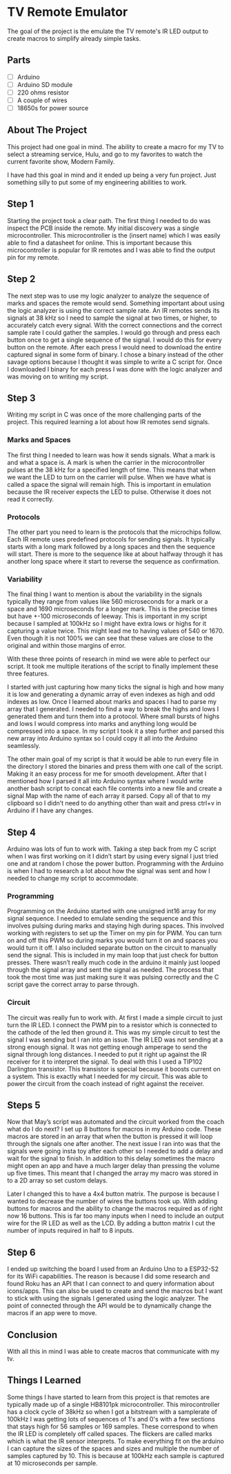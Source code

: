 # TV Remote Emulator

The goal of the project is the emulate the TV remote's IR LED output to create macros to simplify already simple tasks.

## Parts

- [ ] Arduino
- [ ] Arduino SD module
- [ ] 220 ohms resistor
- [ ] A couple of wires
- [ ] 18650s for power source 

## About The Project

This project had one goal in mind. The ability to create a macro for my TV to select a streaming service, Hulu, and go to my favorites to watch the current favorite show, Modern Family.

I have had this goal in mind and it ended up being a very fun project. Just something silly  to put some of my engineering abilities to work. 

## Step 1

Starting the project took a clear path. The first thing I needed to do was inspect the PCB inside the remote. My initial discovery was a single microcontroller. This microcontroller is the (insert name) which I was easily able to find a datasheet for online. This is important because this microcontroller is popular for IR remotes and I was able to find the output pin for my remote.

## Step 2

The next step was to use my logic analyzer to analyze the sequence of marks and spaces the remote would send. Something important about using the logic analyzer is using the correct sample rate. An IR remotes sends its signals at 38 kHz so I need to sample the signal at two times, or higher, to accurately catch every signal. With the correct connections and the correct sample rate I could gather the samples. I would go through and press each button once to get a single sequence of the signal. I would do this for every button on the remote. After each press I would need to download the entire captured signal in some form of binary. I chose a binary instead of the other savage options because I thought it was simple to write a C script for. Once I downloaded I binary for each press I was done with the logic analyzer and was moving on to writing my script. 

## Step 3

Writing my script in C was once of the more challenging parts of the project. This required learning a lot about how IR remotes send signals. 

### Marks and Spaces

The first thing I needed to learn was how it sends signals. What a mark is and what a space is. A mark is when the carrier in the microcontroller pulses at the 38 kHz for a specified length of time. This means that when we want the LED to turn on the carrier will pulse. When we have what is called a space the signal will remain high. This is important in emulation because the IR receiver expects the LED to pulse. Otherwise it does not read it correctly. 

### Protocols

The other part you need to learn is the protocols that the microchips follow. Each IR remote uses predefined protocols for sending signals. It typically starts with a long mark followed by a long spaces and then the sequence will start. There is more to the sequence like at about halfway through it has another long space where it start to reverse the sequence as confirmation. 

###  Variability

The final thing I want to mention is about the variability in the signals typically they range from values like 560 microseconds for a mark or a space and 1690 microseconds for a longer mark. This is the precise times but have +-100 microseconds of leeway. This is important in my script because I sampled at 100kHz so I might have extra lows or highs for it capturing a value twice. This might lead me to having values of 540 or 1670. Even though it is not 100% we can see that these values are close to the original and within those margins of error. 


With these three points of research in mind we were able to perfect our script. It took me multiple iterations of the script to finally implement these three features.

I started with just capturing how many ticks the signal is high and how many it is low and  generating a dynamic array of even indexes as high and odd indexes as low. Once I learned about marks and spaces I had to parse my array that I generated. I needed to find a way to break the highs and lows I generated them and turn them into a protocol. Where small bursts of highs and lows I would compress into marks and anything long would be compressed into a space. In my script I took it a step further and parsed this new array into Arduino syntax so I could copy it all into the Arduino seamlessly. 

The other main goal of my script is that it would be able to run every file in the directory I stored the binaries and press them with one call of the script. Making it an easy process for me for smooth development. After that I mentioned how I parsed it all into Arduino syntax where I would write another bash script to concat each file contents into a new file and create a signal Map with the name of each array it parsed. Copy all of that to my clipboard so I didn’t need to do anything other than wait and press ctrl+v in Arduino if I have any changes. 

## Step 4

Arduino was lots of fun to work with. Taking a step back from my C script when I was first working on it I didn’t start by using every signal I just tried one and at random I chose the power button. Programming with the Arduino is when I had to research a lot about how the signal was sent and how I needed to change my script to accommodate.

### Programming

Programming on the Arduino started with one unsigned int16 array for my signal sequence. I needed to emulate sending the sequence and this involves pulsing during marks and staying high during spaces. This involved working with registers to set up the Timer on my pin for PWM. You can turn on and off this PWM so during marks you would turn it on and spaces you would turn it off. I also included separate button on the circuit to manually send the signal. This is included in my main loop that just check for button presses. There wasn’t really much code in the arduino it mainly just looped through the signal array and sent the signal as needed. The process that took the most time was just making sure it was pulsing correctly and the C script gave the correct array to parse through. 

### Circuit 

The circuit was really fun to work with. At first I made a simple circuit to just turn the IR LED. I connect the PWM pin to a resistor which is connected to the cathode of the led then ground it. This was my simple circuit to test the signal I was sending but I ran into an issue. The IR LED was not sending at a strong enough signal. It was not getting enough amperage to send the signal through long distances. I needed to put it right up against the IR receiver for it to interpret the signal. To deal with this I used a TIP102 Darlington transistor. This transistor is special because it boosts current on a system. This is exactly what I needed for my circuit. This was able to power the circuit from the coach instead of right against the receiver.

## Steps 5

Now that May’s script was automated and the circuit worked from the coach what do I do next? I set up 8 buttons for macros in my Arduino code. These macros are stored in an array that when the button is pressed it will loop through the signals one after another. The next issue I ran into was that the signals were going insta toy after each other so I needed to add a delay and wait for the signal to finish. In addition to this delay sometimes the macro might open an app and have a much larger delay than pressing the volume up five times. This meant that I changed the array my macro was stored in to a 2D array so set custom delays. 

Later I changed this to have a 4x4 button matrix. The purpose is because I wanted to decrease the number of wires the buttons took up. With adding buttons for macros and the ability to change the macros required as of right now 16 buttons. This is far too many inputs when I need to include an output wire for the IR LED as well as the LCD. By adding a button matrix I cut the number of inputs required in half to 8 inputs.

## Step 6

I ended up switching the board I used from an Arduino Uno to a ESP32-S2 for its WiFi capabilities. The reason is because I did some research and found Roku has an API that I can connect to and query information about icons/apps. This can also be used to create and send the macros but I want to stick with using the signals I generated using the logic analyzer. The point of connected through the API would be to dynamically change the macros if an app were to move. 

## Conclusion

With all this in mind I was able to create macros that communicate with my tv.

## Things I Learned

Some things I have started to learn from this project is that remotes are typically made up of a single HB8101pk microcontroller. This mirocontroller has a clock cycle of 38kHz so when I got a bitstream with a samplerate of 100kHz I was getting lots of sequences of 1's and 0's with a few sections that stays high for 56 samples or 169 samples. These correspond to when the IR LED is completely off called spaces. The flickers are called marks which is what the IR sensor interprets. To make everything fit on the arduino I can capture the sizes of the spaces and sizes and multiple the number of samples captured by 10. This is because at 100kHz each sample is captured at 10 microseconds per sample. 
